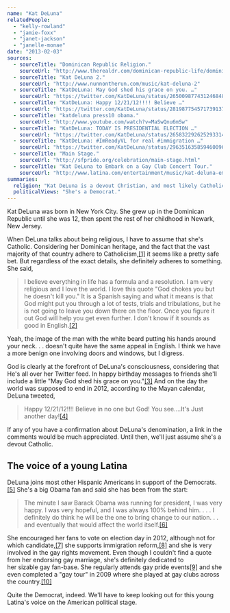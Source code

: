 ```yaml
---
name: "Kat DeLuna"
relatedPeople:
  - "kelly-rowland"
  - "jamie-foxx"
  - "janet-jackson"
  - "janelle-monae"
date: "2013-02-03"
sources:
  - sourceTitle: "Dominican Republic Religion."
    sourceUrl: "http://www.therealdr.com/dominican-republic-life/dominican-republic-religion.html"
  - sourceTitle: "Kat DeLuna 2."
    sourceUrl: "http://www.nunnontherun.com/music/kat-deluna-2"
  - sourceTitle: "KatDeLuna: May God shed his grace on you. …"
    sourceUrl: "https://twitter.com/KatDeLuna/status/265009877431246848"
  - sourceTitle: "KatDeLuna: Happy 12/21/12!!!! Believe …"
    sourceUrl: "https://twitter.com/KatDeLuna/status/281987754571739137"
  - sourceTitle: "katdeluna press10 obama."
    sourceUrl: "http://www.youtube.com/watch?v=MaSwQnu6mSw"
  - sourceTitle: "KatDeLuna: TODAY IS PRESIDENTIAL ELECTION …"
    sourceUrl: "https://twitter.com/KatDeLuna/status/265832292625293314"
  - sourceTitle: "KatDeLuna: #ImReadyVL for real #immigration …"
    sourceUrl: "https://twitter.com/KatDeLuna/status/296351635859460096"
  - sourceTitle: "Main Stage."
    sourceUrl: "http://sfpride.org/celebration/main-stage.html"
  - sourceTitle: "Kat DeLuna to Embark on a Gay Club Concert Tour."
    sourceUrl: "http://www.latina.com/entertainment/music/kat-deluna-embark-gay-club-concert-tour"
summaries:
  religion: "Kat DeLuna is a devout Christian, and most likely Catholic."
  politicalViews: "She's a Democrat."
---
```


Kat DeLuna was born in New York City. She grew up in the Dominican Republic until she was 12, then spent the rest of her childhood in Newark, New Jersey.

When DeLuna talks about being religious, I have to assume that she's Catholic. Considering her Dominican heritage, and the fact that the vast majority of that country adhere to Catholicism,<a class="source-citation" href="#http%3A%2F%2Fwww.therealdr.com%2Fdominican-republic-life%2Fdominican-republic-religion.html" title="Dominican Republic Religion.">[1]</a> it seems like a pretty safe bet. But regardless of the exact details, she definitely adheres to something. She said,

>I believe everything in life has a formula and a resolution. I am very religious and I love the world. I love this quote "God chokes you but he doesn't kill you." It is a Spanish saying and what it means is that God might put you through a lot of tests, trials and tribulations, but he is not going to leave you down there on the floor. Once you figure it out God will help you get even further. I don't know if it sounds as good in English.<a class="source-citation" href="#http%3A%2F%2Fwww.nunnontherun.com%2Fmusic%2Fkat-deluna-2" title="Kat DeLuna 2.">[2]</a>

Yeah, the image of the man with the white beard putting his hands around your neck. . . doesn't quite have the same appeal in English. I think we have a more benign one involving doors and windows, but I digress.

God is clearly at the forefront of DeLuna's consciousness, considering that He's all over her Twitter feed. In happy birthday messages to friends she'll include a little "May God shed his grace on you."<a class="source-citation" href="#https%3A%2F%2Ftwitter.com%2FKatDeLuna%2Fstatus%2F265009877431246848" title="KatDeLuna: May God shed his grace on you. …">[3]</a> And on the day the world was supposed to end in 2012, according to the Mayan calendar, DeLuna tweeted,

>Happy 12/21/12!!!! Believe in no one but God! You see….It's Just another day!<a class="source-citation" href="#https%3A%2F%2Ftwitter.com%2FKatDeLuna%2Fstatus%2F281987754571739137" title="KatDeLuna: Happy 12/21/12!!!! Believe …">[4]</a>

If any of you have a confirmation about DeLuna's denomination, a link in the comments would be much appreciated. Until then, we'll just assume she's a devout Catholic.


## The voice of a young Latina

DeLuna joins most other Hispanic Americans in support of the Democrats.<a class="source-citation" href="#http%3A%2F%2Fwww.youtube.com%2Fwatch%3Fv%3DMaSwQnu6mSw" title="katdeluna press10 obama.">[5]</a> She's a big Obama fan and said she has been from the start:

>The minute I saw Barack Obama was running for president, I was very happy. I was very hopeful, and I was always 100% behind him. . . . I definitely do think he will be the one to bring change to our nation. . . and eventually that would affect the world itself.<a class="source-citation" href="#http%3A%2F%2Fwww.youtube.com%2Fwatch%3Fv%3DMaSwQnu6mSw" title="katdeluna press10 obama.">[6]</a>

She encouraged her fans to vote on election day in 2012, although not for which candidate,<a class="source-citation" href="#https%3A%2F%2Ftwitter.com%2FKatDeLuna%2Fstatus%2F265832292625293314" title="KatDeLuna: TODAY IS PRESIDENTIAL ELECTION …">[7]</a> she supports immigration reform,<a class="source-citation" href="#https%3A%2F%2Ftwitter.com%2FKatDeLuna%2Fstatus%2F296351635859460096" title="KatDeLuna: #ImReadyVL for real #immigration …">[8]</a> and she is very involved in the gay rights movement. Even though I couldn't find a quote from her endorsing gay marriage, she's definitely dedicated to her sizable gay fan-base. She regularly attends gay pride events<a class="source-citation" href="#http%3A%2F%2Fsfpride.org%2Fcelebration%2Fmain-stage.html" title="Main Stage.">[9]</a> and she even completed a "gay tour" in 2009 where she played at gay clubs across the country.<a class="source-citation" href="#http%3A%2F%2Fwww.latina.com%2Fentertainment%2Fmusic%2Fkat-deluna-embark-gay-club-concert-tour" title="Kat DeLuna to Embark on a Gay Club Concert Tour.">[10]</a>

Quite the Democrat, indeed. We'll have to keep looking out for this young Latina's voice on the American political stage.